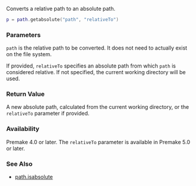 Converts a relative path to an absolute path.

```lua
p = path.getabsolute("path", "relativeTo")
```

### Parameters ###

`path` is the relative path to be converted. It does not need to actually exist on the file system.

If provided, `relativeTo` specifies an absolute path from which `path` is considered relative. If not specified, the current working directory will be used.

### Return Value ###

A new absolute path, calculated from the current working directory, or the `relativeTo` parameter if provided.

### Availability ###

Premake 4.0 or later. The `relativeTo` parameter is available in Premake 5.0 or later.

### See Also ###

* [path.isabsolute](path.isabsolute)
